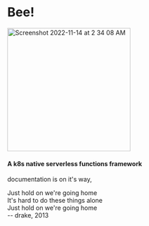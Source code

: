 # Bee!

<img width="280" alt="Screenshot 2022-11-14 at 2 34 08 AM" src="https://user-images.githubusercontent.com/49859828/201544484-888015ab-255f-4768-80fb-5a3270011748.png">

#### A k8s native serverless functions framework

documentation is on it's way, 

Just hold on we're going home\
It's hard to do these things alone\
Just hold on we're going home\
-- drake, 2013
